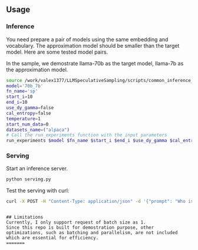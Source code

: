 ## Usage
### Inference
You need prepare a pair of models using the same embedding and vocabulary. The approximation model should be smaller than the target model. Here are some
tested model pairs.


</center>

In the sample, we demostrate llama-70b as the target model, llama-7b as the approximation model. 

```bash
source /work/valex1377/LLMSpeculativeSampling/scripts/common_inference_fun10.sh
model='70b_7b'
fn_name='sp'
start_i=10
end_i=10
use_dy_gamma=false
cal_entropy=false
temperature=1
start_num_data=0
datasets_name=("alpaca")
# Call the run_experiments function with the input parameters
run_experiments $model $fn_name $start_i $end_i $use_dy_gamma $cal_entropy $start_num_data $temperature "${datasets_name[@]}"
```


### Serving
Start an inference server.
```bash
python serving.py
```

Test the serving with curl:
```bash
curl -X POST -H "Content-Type: application/json" -d '{"prompt": "Who is the president of the USA"}' http://127.0.0.1:5000/predict
```

```

## Limitations
Currently, I only support request of batch size as 1.
Since this repo is built for demostration purpose, other optimizations, such as batching and parallelism, are not included which are essential for efficiency.
=======

